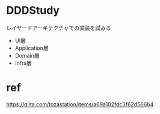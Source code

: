 # DDDStudy
レイヤードアーキテクチャでの実装を試みる

* UI層
* Application層
* Domain層
* infra層


# ref
https://qiita.com/tozastation/items/a69a102fdc3f62d566b4